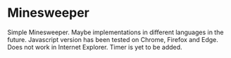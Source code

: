 # Minesweeper
Simple Minesweeper. Maybe implementations in different languages in the future.  Javascript version has been tested on Chrome, Firefox and Edge. Does not work in Internet Explorer. Timer is yet to be added.

